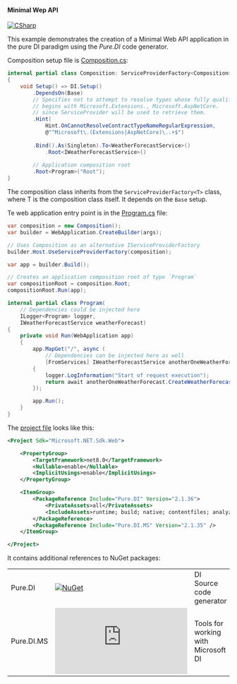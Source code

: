 #### Minimal Wep API

[![CSharp](https://img.shields.io/badge/C%23-code-blue.svg)](/samples/MinimalWebAPI)

This example demonstrates the creation of a Minimal Web API application in the pure DI paradigm using the _Pure.DI_ code generator.

Composition setup file is [Composition.cs](/samples/MinimalWebAPI/Composition.cs):

```c#
internal partial class Composition: ServiceProviderFactory<Composition>
{
    void Setup() => DI.Setup()
        .DependsOn(Base)
        // Specifies not to attempt to resolve types whose fully qualified name
        // begins with Microsoft.Extensions., Microsoft.AspNetCore.
        // since ServiceProvider will be used to retrieve them.
        .Hint(
            Hint.OnCannotResolveContractTypeNameRegularExpression,
            @"^Microsoft\.(Extensions|AspNetCore)\..+$")
        
        .Bind().As(Singleton).To<WeatherForecastService>()
            .Root<IWeatherForecastService>()
        
        // Application composition root
        .Root<Program>("Root");
}
```

The composition class inherits from the `ServiceProviderFactory<T>` class, where T is the composition class itself. It depends on the `Base` setup.

Te web application entry point is in the [Program.cs](/samples/MinimalWebAPI/Program.cs) file:

```c#
var composition = new Composition();
var builder = WebApplication.CreateBuilder(args);

// Uses Composition as an alternative IServiceProviderFactory
builder.Host.UseServiceProviderFactory(composition);

var app = builder.Build();

// Creates an application composition root of type `Program`
var compositionRoot = composition.Root;
compositionRoot.Run(app);

internal partial class Program(
    // Dependencies could be injected here
    ILogger<Program> logger,
    IWeatherForecastService weatherForecast)
{
    private void Run(WebApplication app)
    {
        app.MapGet("/", async (
            // Dependencies can be injected here as well
            [FromServices] IWeatherForecastService anotherOneWeatherForecast) =>
        {
            logger.LogInformation("Start of request execution");
            return await anotherOneWeatherForecast.CreateWeatherForecastAsync().ToListAsync();
        });

        app.Run();
    }
}
```

The [project file](/samples/WebAPI/WebAPI.csproj) looks like this:

```xml
<Project Sdk="Microsoft.NET.Sdk.Web">

    <PropertyGroup>
        <TargetFramework>net8.0</TargetFramework>
        <Nullable>enable</Nullable>
        <ImplicitUsings>enable</ImplicitUsings>
    </PropertyGroup>

    <ItemGroup>
        <PackageReference Include="Pure.DI" Version="2.1.36">
            <PrivateAssets>all</PrivateAssets>
            <IncludeAssets>runtime; build; native; contentfiles; analyzers; buildtransitive</IncludeAssets>
        </PackageReference>
        <PackageReference Include="Pure.DI.MS" Version="2.1.35" />
    </ItemGroup>

</Project>
```

It contains additional references to NuGet packages:

|            |                                                                                                 |                                     |
|------------|-------------------------------------------------------------------------------------------------|:------------------------------------|
| Pure.DI    | [![NuGet](https://img.shields.io/nuget/v/Pure.DI)](https://www.nuget.org/packages/Pure.DI)       | DI Source code generator            |
| Pure.DI.MS | [![NuGet](https://img.shields.io/nuget/v/Pure.DI.MS)](https://www.nuget.org/packages/Pure.DI.MS) | Tools for working with Microsoft DI |
